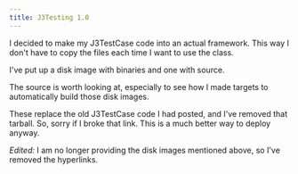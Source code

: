 ```yaml
---
title: J3Testing 1.0
---
```

I decided to make my J3TestCase code into an actual framework. This way I
don't have to copy the files each time I want to use the class.

I've put up a disk image with binaries and one with source.

The source is worth looking at, especially to see how I made targets to
automatically build those disk images.

These replace the old J3TestCase code I had posted, and I've removed that
tarball. So, sorry if I broke that link. This is a much better way to deploy
anyway.

_Edited:_ I am no longer providing the disk images mentioned above, so
I've removed the hyperlinks.
